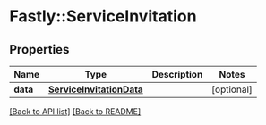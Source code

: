 # Fastly::ServiceInvitation

## Properties

| Name | Type | Description | Notes |
| ---- | ---- | ----------- | ----- |
| **data** | [**ServiceInvitationData**](ServiceInvitationData.md) |  | [optional] |

[[Back to API list]](../../README.md#endpoints) [[Back to README]](../../README.md)

